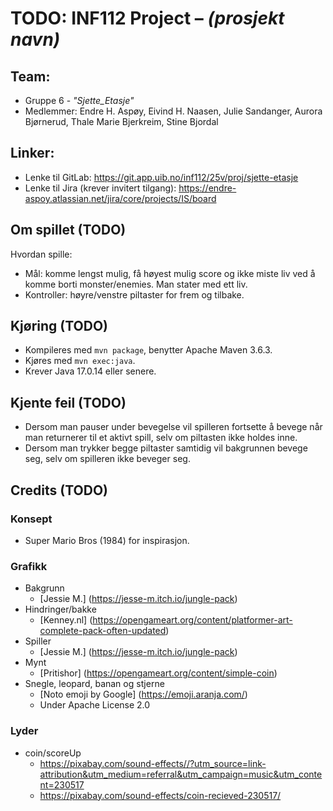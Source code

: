 # TODO: INF112 Project – *(prosjekt navn)*

## Team:
* Gruppe 6 - *"Sjette_Etasje"*
* Medlemmer: Endre H. Aspøy, Eivind H. Naasen, Julie Sandanger, Aurora Bjørnerud, Thale Marie Bjerkreim, Stine Bjordal

## Linker:
* Lenke til GitLab: https://git.app.uib.no/inf112/25v/proj/sjette-etasje
* Lenke til Jira (krever invitert tilgang): https://endre-aspoy.atlassian.net/jira/core/projects/IS/board


## Om spillet (TODO)

Hvordan spille: 
- Mål: komme lengst mulig, få høyest mulig score og ikke miste liv ved å komme borti monster/enemies. Man stater med ett liv.
- Kontroller: høyre/venstre piltaster for frem og tilbake.


## Kjøring (TODO)
* Kompileres med `mvn package`, benytter Apache Maven 3.6.3.
* Kjøres med `mvn exec:java`.
* Krever Java 17.0.14 eller senere.

## Kjente feil (TODO)
- Dersom man pauser under bevegelse vil spilleren fortsette å bevege når man returnerer til et aktivt spill, selv om
piltasten ikke holdes inne.
- Dersom man trykker begge piltaster samtidig vil bakgrunnen bevege seg, selv om spilleren ikke beveger seg.

## Credits (TODO)

### Konsept
- Super Mario Bros (1984) for inspirasjon.

### Grafikk
- Bakgrunn 
  * [Jessie M.] (https://jesse-m.itch.io/jungle-pack)
- Hindringer/bakke 
  * [Kenney.nl] (https://opengameart.org/content/platformer-art-complete-pack-often-updated)
- Spiller 
  * [Jessie M.] (https://jesse-m.itch.io/jungle-pack)
- Mynt 
  * [Pritishor] (https://opengameart.org/content/simple-coin)
- Snegle, leopard, banan og stjerne
  * [Noto emoji by Google] (https://emoji.aranja.com/)
  - Under Apache License 2.0

### Lyder

- coin/scoreUp
  - https://pixabay.com/sound-effects//?utm_source=link-attribution&utm_medium=referral&utm_campaign=music&utm_content=230517
  - https://pixabay.com/sound-effects/coin-recieved-230517/

